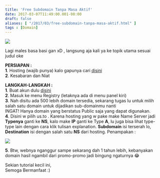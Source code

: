 ```yaml
---
title: 'Free Subdomain Tanpa Masa Aktif'
date: 2017-03-07T11:49:00.001-08:00
draft: false
aliases: [ "/2017/03/free-subdomain-tanpa-masa-aktif.html" ]
tags : [Domain]
---
```


[![](https://2.bp.blogspot.com/-aJUnmLQRu8g/WL8JVg5KiOI/AAAAAAAABxg/cTabx4EyK7wClf26NCSsq_fJRBRLGU5mwCLcB/s400/subdomainsampekmetek.jpg)](https://2.bp.blogspot.com/-aJUnmLQRu8g/WL8JVg5KiOI/AAAAAAAABxg/cTabx4EyK7wClf26NCSsq_fJRBRLGU5mwCLcB/s1600/subdomainsampekmetek.jpg)

  
Lagi males basa basi gan xD , langsung aja kali ya ke topik utama sesuai judul oke  
  
**PERSIAPAN :**  
**1**. Hosting (wajib punya) kalo gapunya cari [disini](http://blog.yuzaside.com/2016/05/cara-membuat-cpanel-x-gratis-2016.html)  
**2**. Kesabaran dan Niat  
  
**LANGKAH-LANGKAH :**  
**1**. Buat akun dulu [disini](http://ouo.io/9vH9S)  
**2**. Masuk ke menu Registry (letaknya ada di menu panel kiri)  
**3**. Nah disitu ada 500 lebih domain tersedia, sekarang tugas lu untuk milih salah satu domain untuk dijadikan sub-domainmu nanti  
INGAT! Hanya domain yang berstatus Public saja yang dapat digunakan.  
**4**. Disini w pilih us.to . Karena hosting yang w pake make Name Server jadi **Typenya** ganti ke **NS**, kalo make **IP** ganti ke Type **A**, lu juga bisa lihat type-type lain dengan cara klik tulisan explanation. **Subdomain** isi terserah lo, **Destination** isi dengan salah satu **NS** dari hosting. Penampakan :  

[![](https://3.bp.blogspot.com/-Mor5r4kWRwU/WL8NxKddVvI/AAAAAAAABxo/_qIDziW9ORYkD84b7oH3UwW7sbjCscQAwCLcB/s400/Selection_025.jpg)](https://3.bp.blogspot.com/-Mor5r4kWRwU/WL8NxKddVvI/AAAAAAAABxo/_qIDziW9ORYkD84b7oH3UwW7sbjCscQAwCLcB/s1600/Selection_025.jpg)

  

**5**. Btw, webnya nganggur sampe sekarang dah 1 tahun lebih, kebanyakan domain hasil ngambil dari promo-promo jadi bingung ngaturnya 😂  
  
Sekian tutorial kecil ini,  
Semoga Bermanfaat :)